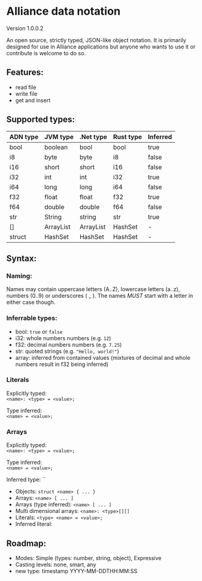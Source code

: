 # Alliance data notation
Version 1.0.0.2

An open source, strictly typed, JSON-like object notation. It is primarily designed for use in Alliance applications but
anyone who wants to use it or contribute is welcome to do so.

## Features:
- read file
- write file
- get and insert

## Supported types:

| ADN type | JVM type     | .Net type    | Rust type  | Inferred |
|----------|--------------|--------------|------------|----------|
| bool     | boolean      | bool         | bool       | true     |
| i8       | byte         | byte         | i8         | false    |
| i16      | short        | short        | i16        | false    |
| i32      | int          | int          | i32        | true     |
| i64      | long         | long         | i64        | false    |
| f32      | float        | float        | f32        | true     |
| f64      | double       | double       | f64        | false    |
| str      | String       | string       | str        | true     |
| []       | ArrayList<T> | ArrayList<T> | HashSet<T> | -        |
| struct   | HashSet<T>   | HashSet<T>   | HashSet<T> | -        |

## Syntax:
### Naming:
Names may contain uppercase letters (A..Z), lowercase letters (a..z), numbers (0..9) or underscores ( _ ). The names *MUST* start with a letter in either case though. 

### Inferrable types:
- bool: `true` or `false`
- i32: whole numbers numbers (e.g. `12`)
- f32: decimal numbers numbers (e.g. `7.25`)
- str: quoted strings (e.g. `"Hello, world!"`)
- array: inferred from contained values (mixtures of decimal and whole numbers result in f32 being inferred)

### Literals
Explicitly typed:<br>
`<name>: <type> = <value>;`

Type inferred:<br>
`<name> = <value>;`

### Arrays
Explicitly typed:<br>
`<name>: <type> = <value>;`

Type inferred:<br>
`<name> = <value>;`


Inferred type:
``
- Objects:  `struct <name> { ... }`
- Arrays:   `<name> [ ... ]`
- Arrays (type inferred): `<name> [ ... ]`
- Multi dimensional arrays: `<name>: <type>[][] `
- Literals: `<type> <name> = <value>;`
- Inferred literal: 

## Roadmap:
- Modes: Simple (types: number, string, object), Expressive
- Casting levels: none, smart, any
- new type: timestamp YYYY-MM-DDTHH:MM:SS